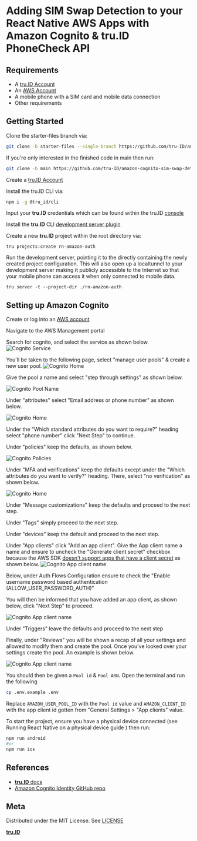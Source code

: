 # Adding SIM Swap Detection to your React Native AWS Apps with Amazon Cognito & **tru.ID** PhoneCheck API

## Requirements

- A [tru.ID Account](https://tru.id)
- An [AWS Account](https://console.aws.amazon.com)
- A mobile phone with a SIM card and mobile data connection
- Other requirements

## Getting Started

Clone the starter-files branch via:

```bash
git clone -b starter-files --single-branch https://github.com/tru-ID/amazon-cognito-sim-swap-detection.git
```

If you're only interested in the finished code in main then run:

```bash
git clone -b main https://github.com/tru-ID/amazon-cognito-sim-swap-detection.git
```

Create a [tru.ID Account](https://tru.id)

Install the tru.ID CLI via:

```bash
npm i -g @tru_id/cli

```

Input your **tru.ID** credentials which can be found within the tru.ID [console](https://developer.tru.id/console)

Install the **tru.ID** CLI [development server plugin](https://github.com/tru-ID/cli-plugin-dev-server)

Create a new **tru.ID** project within the root directory via:

```
tru projects:create rn-amazon-auth
```

Run the development server, pointing it to the directly containing the newly created project configuration. This will also open up a localtunnel to your development server making it publicly accessible to the Internet so that your mobile phone can access it when only connected to mobile data.

```
tru server -t --project-dir ./rn-amazon-auth
```

## Setting up Amazon Cognito

Create or log into an [AWS account](https://console.aws.amazon.com)

Navigate to the AWS Management portal

Search for cognito, and select the service as shown below.
![Cognito Service](./images/Service.PNG)

You'll be taken to the following page, select "manage user pools" & create a new user pool.
![Cognito Home](./images/cognito-home.PNG)

Give the pool a name and select "step through settings" as shown below.

![Cognito Pool Name](./images/pool-name.PNG)

Under "attributes" select "Email address or phone number" as shown below.

![Cognito Home](./images/attributes-1.PNG)

Under the "Which standard attributes do you want to require?" heading select "phone number" click "Next Step" to continue.

Under "policies" keep the defaults, as shown below.

![Cognito Policies](./images/policies.PNG)

Under "MFA and verifications" keep the defaults except under the "Which attributes do you want to verify?" heading. There, select "no verification" as shown below.

![Cognito Home](./images/MFA.PNG)

Under "Message customizations" keep the defaults and proceed to the next step.

Under "Tags" simply proceed to the next step.

Under "devices" keep the default and proceed to the next step.

Under "App clients" click "Add an app client". Give the App client name a name and ensure to uncheck the "Generate client secret" checkbox because the AWS SDK [doesn't support apps that have a client secret](https://github.com/aws-amplify/amplify-js/tree/master/packages/amazon-cognito-identity-js#configuration) as shown below.
![Cognito App client name](./images/App-Client-Name.PNG)

Below, under Auth Flows Configuration ensure to check the "Enable username password based authentication (ALLOW_USER_PASSWORD_AUTH)"

You will then be informed that you have added an app client, as shown below, click "Next Step" to proceed.

![Cognito App client name](./images/App-Client-Name-2.PNG)

Under "Triggers" leave the defaults and proceed to the next step

Finally, under "Reviews" you will be shown a recap of all your settings and allowed to modify them and create the pool. Once you've looked over your settings create the pool. An example is shown below.

![Cognito App client name](./images/Review.PNG)

You should then be given a `Pool id` & `Pool ARN`. Open the terminal and run the following

```bash
cp .env.example .env
```

Replace `AMAZON_USER_POOL_ID` with the `Pool id` value and `AMAZON_CLIENT_ID` with the app client id gotten from "General Settings > "App clients" value.

To start the project, ensure you have a physical device connected (see Running React Native on a physical device guide ) then run:

```bash
npm run android
#or
npm run ios
```

## References

- [**tru.ID** docs](https://developer.tru.id/docs)
- [Amazon Cognito Identity GitHub repo](https://github.com/aws-amplify/amplify-js/tree/master/packages/amazon-cognito-identity-js)

## Meta

Distributed under the MIT License. See [LICENSE](https://github.com/tru-ID/amazon-cognito-sim-swap-detection/blob/main/LICENSE.md)

[**tru.ID**](https://tru.id)
